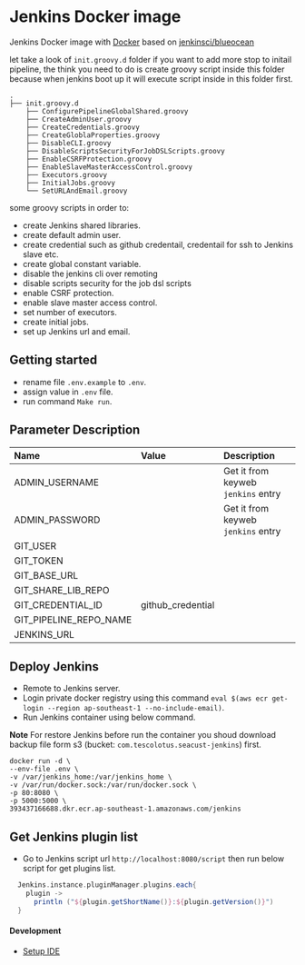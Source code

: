 # Jenkins Docker image

Jenkins Docker image with [Docker](https://docs.docker.com) based on
[jenkinsci/blueocean](https://hub.docker.com/r/_/jenkinsci/)

let take a look of `init.groovy.d` folder if you want to add more stop to initail pipeline, the think you need to do is create groovy script inside this folder because when jenkins boot up it will execute script inside in this folder first.

```
.
├── init.groovy.d
    ├── ConfigurePipelineGlobalShared.groovy
    ├── CreateAdminUser.groovy
    ├── CreateCredentials.groovy
    ├── CreateGloblaProperties.groovy
    ├── DisableCLI.groovy
    ├── DisableScriptsSecurityForJobDSLScripts.groovy
    ├── EnableCSRFProtection.groovy
    ├── EnableSlaveMasterAccessControl.groovy
    ├── Executors.groovy
    ├── InitialJobs.groovy
    └── SetURLAndEmail.groovy
```

some groovy scripts in order to:

- create Jenkins shared libraries.
- create default admin user.
- create credential such as github credentail, credentail for ssh to Jenkins slave etc.
- create global constant variable.
- disable the jenkins cli over remoting
- disable scripts security for the job dsl scripts
- enable CSRF protection.
- enable slave master access control.
- set number of executors.
- create initial jobs.
- set up Jenkins url and email.

## Getting started

- rename file `.env.example` to `.env`.
- assign value in `.env` file.
- run command `Make run`.

## Parameter Description

| Name                   | Value             | Description                        |
| :--------------------- | :---------------- | :--------------------------------- |
| ADMIN_USERNAME         |                   | Get it from keyweb `jenkins` entry |
| ADMIN_PASSWORD         |                   | Get it from keyweb `jenkins` entry |
| GIT_USER               |                   |                                    |
| GIT_TOKEN              |                   |                                    |
| GIT_BASE_URL           |                   |                                    |
| GIT_SHARE_LIB_REPO     |                   |                                    |
| GIT_CREDENTIAL_ID      | github_credential |                                    |
| GIT_PIPELINE_REPO_NAME |                   |                                    |
| JENKINS_URL            |                   |                                    |

## Deploy Jenkins

- Remote to Jenkins server.
- Login private docker registry using this command `eval $(aws ecr get-login --region ap-southeast-1 --no-include-email)`.
- Run Jenkins container using below command.

**Note** For restore Jenkins before run the container you shoud download backup file form s3 (bucket: `com.tescolotus.seacust-jenkins`) first.

```
docker run -d \
--env-file .env \
-v /var/jenkins_home:/var/jenkins_home \
-v /var/run/docker.sock:/var/run/docker.sock \
-p 80:8080 \
-p 5000:5000 \
393437166688.dkr.ecr.ap-southeast-1.amazonaws.com/jenkins
```

## Get Jenkins plugin list

- Go to Jenkins script url `http://localhost:8080/script` then run below script for get plugins list.

```groovy
  Jenkins.instance.pluginManager.plugins.each{
    plugin -> 
      println ("${plugin.getShortName()}:${plugin.getVersion()}")
  }
```

#### Development

- [Setup IDE](https://www.bonusbits.com/wiki/HowTo:Setup_Project_in_IntellJ_IDEA_for_Working_with_Jenkins_Plugins_Groovy_Init_Scripts)
